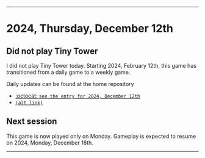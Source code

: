 
***

# 2024, Thursday, December 12th

## Did not play Tiny Tower

<!-- TODO: For each weekly entry, make sure the date is correct. The day of the week should be modified in 4 places !-->

I did not play Tiny Tower today. Starting 2024, February 12th, this game has transitioned from a daily game to a weekly game.

Daily updates can be found at the home repository

- [:octocat: `see the entry for 2024, December 12th`](https://github.com/seanpm2001/SeansLifeArchive_Images_TinyTower/tree/master/tiny%20tower/2024/12_December/12/) 
- [`(alt link)`](/tiny%20tower/2024/12_December/12/)

## Next session

This game is now played only on Monday. Gameplay is expected to resume on 2024, Monday, December 16th.

***
